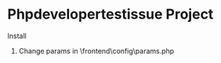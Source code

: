 Phpdevelopertestissue Project 
===============================

Install
1. Change params in \frontend\config\params.php
